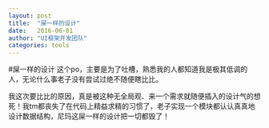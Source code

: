 ```yaml
---
layout: post
title:  "屎一样的设计"
date:   2016-06-01
author: "UI框架开发团队"
categories: tools
---
```


#屎一样的设计
这个po，主要是为了吐槽，熟悉我的人都知道我是极其低调的人，无论什么事老子没有尝试过绝不随便瞎比比。

我这次要比比的原因，真是被这种无全局观、来一个需求就随便插入的设计气的想死！我tm都丧失了在代码上精益求精的习惯了，老子实现一个模块都认认真真地设计数据结构，尼玛这屎一样的设计把一切都毁了！